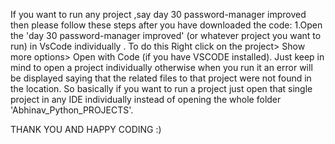 If you want to run any project ,say day 30 password-manager improved then please follow these steps after you have downloaded the code:
1.Open the 'day 30 password-manager improved' (or whatever project you want to run) in VsCode individually . To do this Right click
on the project> Show more options> Open with Code (if you have VSCODE installed). Just keep in mind to open a project individually 
otherwise when you run it an error will be displayed saying that the related files to that project were not found in the location. 
So basically if you want to run a project just open that single project in any IDE individually instead of opening the whole folder 'Abhinav_Python_PROJECTS'.

THANK YOU AND HAPPY CODING :)
